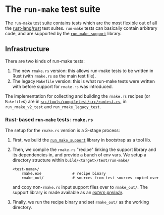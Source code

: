 # The `run-make` test suite

The `run-make` test suite contains tests which are the most flexible out of all
the [rust-lang/rust](https://github.com/rust-lang/rust) test suites. `run-make`
tests can basically contain arbitrary code, and are supported by the
[`run_make_support`] library.

## Infrastructure

There are two kinds of run-make tests:

1. The new `rmake.rs` version: this allows run-make tests to be written in Rust
   (with `rmake.rs` as the main test file).
2. The legacy `Makefile` version: this is what run-make tests were written with
   before support for `rmake.rs` was introduced.

The implementation for collecting and building the `rmake.rs` recipes (or
`Makefile`s) are in
[`src/tools/compiletest/src/runtest.rs`](../../src/tools/compiletest/src/runtest.rs),
in `run_rmake_v2_test` and `run_rmake_legacy_test`.

### Rust-based `run-make` tests: `rmake.rs`

The setup for the `rmake.rs` version is a 3-stage process:

1. First, we build the [`run_make_support`] library in bootstrap as a tool lib.
2. Then, we compile the `rmake.rs` "recipe" linking the support library and its
   dependencies in, and provide a bunch of env vars. We setup a directory
   structure within `build/<target>/test/run-make/`

   ```
   <test-name>/
       rmake.exe              # recipe binary
       rmake_out/             # sources from test sources copied over
   ```

   and copy non-`rmake.rs` input support files over to `rmake_out/`. The
   support library is made available as an [*extern prelude*][extern_prelude].
3. Finally, we run the recipe binary and set `rmake_out/` as the working
   directory.

[`run_make_support`]: ../../src/tools/run-make-support
[extern_prelude]: https://doc.rust-lang.org/reference/names/preludes.html#extern-prelude
